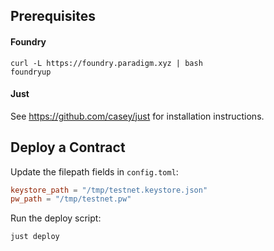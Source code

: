 ## Prerequisites

#### Foundry

```
curl -L https://foundry.paradigm.xyz | bash
foundryup
```

#### Just

See https://github.com/casey/just for installation instructions.

## Deploy a Contract

Update the filepath fields in `config.toml`:

```toml
keystore_path = "/tmp/testnet.keystore.json"
pw_path = "/tmp/testnet.pw"
```

Run the deploy script:

```
just deploy
```
